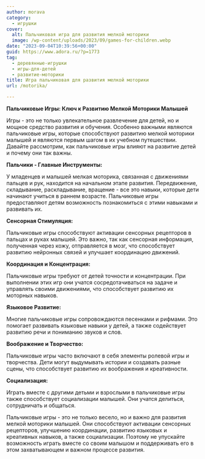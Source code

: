 ```yaml
---
author: morava
category:
  - игрушки
cover:
  alt: Пальчиковая игра для развития мелкой моторики
  image: /wp-content/uploads/2023/09/games-for-children.webp
date: "2023-09-04T10:39:56+00:00"
guid: https://www.adora.ru/?p=1773
tag:
  - деревянные-игрушки
  - игры-для-детей
  - развитие-моторики
title: Игра пальчиковая для развития мелкой моторики
url: /motorika/

---
```

**Пальчиковые Игры: Ключ к Развитию Мелкой Моторики Малышей**

Игры \- это не только увлекательное развлечение для детей, но и мощное средство развития и обучения. Особенно важными являются пальчиковые игры, которые способствуют развитию мелкой моторики малышей и являются первым шагом в их учебном путешествии. Давайте рассмотрим, как пальчиковые игры влияют на развитие детей и почему они так важны.

**Пальчики \- Главные Инструменты:**

У младенцев и малышей мелкая моторика, связанная с движениями пальцев и рук, находится на начальном этапе развития. Передвижение, складывание, раскладывание, вращение \- все это навыки, которые дети начинают учиться в раннем возрасте. Пальчиковые игры предоставляют детям возможность познакомиться с этими навыками и развивать их.

**Сенсорная Стимуляция:**

Пальчиковые игры способствуют активации сенсорных рецепторов в пальцах и руках малышей. Это важно, так как сенсорная информация, полученная через кожу, отправляется в мозг, что способствует развитию нейронных связей и улучшает координацию движений.

**Координация и Концентрация:**

Пальчиковые игры требуют от детей точности и концентрации. При выполнении этих игр они учатся сосредотачиваться на задаче и управлять своими движениями, что способствует развитию их моторных навыков.

**Языковое Развитие:**

Многие пальчиковые игры сопровождаются песенками и рифмами. Это помогает развивать языковые навыки у детей, а также содействует развитию речи и пониманию звуков и слов.

**Воображение и Творчество:**

Пальчиковые игры часто включают в себя элементы ролевой игры и творчества. Дети могут выдумывать истории и создавать разные сцены, что способствует развитию их воображения и креативности.

**Социализация:**

Играть вместе с другими детьми и взрослыми в пальчиковые игры также способствует социализации малышей. Они учатся делиться, сотрудничать и общаться.

Пальчиковые игры \- это не только весело, но и важно для развития мелкой моторики малышей. Они способствуют активации сенсорных рецепторов, улучшению координации, развитию языковых и креативных навыков, а также социализации. Поэтому не упускайте возможность играть вместе со своим малышом и поддерживать его в этом захватывающем и важном процессе развития.
